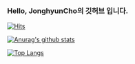 ### Hello, JonghyunCho의 깃허브 입니다.

  [![Hits](https://hits.seeyoufarm.com/api/count/incr/badge.svg?url=https%3A%2F%2Fgithub.com%2Fhyun-cho%2Fhit-counter&count_bg=%2379C83D&title_bg=%23555555&icon=&icon_color=%23E7E7E7&title=hits&edge_flat=false)](https://hits.seeyoufarm.com)


  [![Anurag's github stats](https://github-readme-stats.vercel.app/api?username=hyun-cho)](https://github.com/anuraghazra/github-readme-stats)



  [![Top Langs](https://github-readme-stats.vercel.app/api/top-langs/?username=hyun-cho)](https://github.com/anuraghazra/github-readme-stats)


